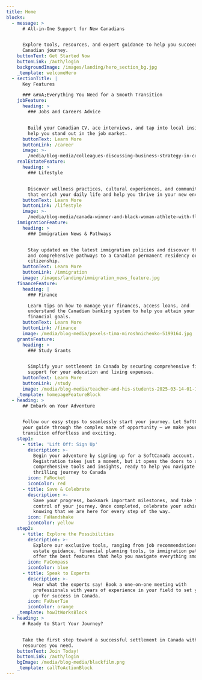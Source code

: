 ```yaml
---
title: Home
blocks:
  - message: >
      # All-in-One Support for New Canadians


      Explore tools, resources, and expert guidance to help you succeed in your
      Canadian journey.
    buttonText: Get Started Now
    buttonLink: /auth/login
    backgroundImage: /images/landing/hero_section_bg.jpg
    _template: welcomeHero
  - sectionTitle: |
      Key Features

      ### &#xA;Everything You Need for a Smooth Transition
    jobFeature:
      heading: >
        ### Jobs and Careers Advice


        Build your Canadian CV, ace interviews, and tap into local insights that
        help you stand out in the job market.
      buttonText: Learn More
      buttonLink: /career
      image: >-
        /media/blog-media/colleagues-discussing-business-strategy-in-coworki-2025-02-12-04-27-27-utc.jpg
    realEstateFeature:
      heading: >
        ### Lifestyle


        Discover wellness practices, cultural experiences, and community events
        that enrich your daily life and help you thrive in your new environment.
      buttonText: Learn More
      buttonLink: /lifestyle
      image: >-
        /media/blog-media/canada-winner-and-black-woman-athlete-with-flag-f-2025-04-06-02-27-07-utc.jpg
    immigrationFeature:
      heading: >
        ### Immigration News & Pathways


        Stay updated on the latest immigration policies and discover the best
        and comprehensive pathways to a Canadian permanent residency or
        citizenship.
      buttonText: Learn More
      buttonLink: /immigration
      image: /images/landing/immigration_news_feature.jpg
    financeFeature:
      heading: |
        ### Finance

        Learn tips on how to manage your finances, access loans, and
        understand the Canadian banking system to help you attain your
        financial goals.
      buttonText: Learn More
      buttonLink: /finance
      image: /media/blog-media/pexels-tima-miroshnichenko-5199164.jpg
    grantsFeature:
      heading: >
        ### Study Grants


        Simplify your settlement in Canada by securing comprehensive financial
        support for your education and living expenses.
      buttonText: Learn More
      buttonLink: /study
      image: /media/blog-media/teacher-and-his-students-2025-03-14-01-17-36-utc.jpg
    _template: homepageFeatureBlock
  - heading: >
      ## Embark on Your Adventure


      Follow our easy steps to seamlessly start your journey. Let SoftCanada be
      your guide through the complex maze of opportunity — we make your
      transition effortless and exciting.
    step1:
      - title: 'Lift Off: Sign Up'
        description: >-
          Begin your adventure by signing up for a SoftCanada account.
          Registration takes just a moment, but it opens the doors to all of our
          comprehensive tools and insights, ready to help you navigate this
          thrilling journey to Canada
        icon: FaRocket
        iconColor: red
      - title: Save & Celebrate
        description: >-
          Save your progress, bookmark important milestones, and take full
          control of your journey. Once completed, celebrate your achievements
          knowing that we are here for every step of the way.
        icon: FaHandshake
        iconColor: yellow
    step2:
      - title: Explore the Possibilities
        description: >-
          Explore our exclusive tools, ranging from job recommendations, real
          estate guidance, financial planning tools, to immigration pathways. We
          offer the best features that help you navigate everything smoothly.
        icon: FaCompass
        iconColor: blue
      - title: Speak to Experts
        description: >-
          Hear what the experts say! Book a one-on-one meeting with
          professionals with years of experience in your field to set yourself
          up for success in Canada.
        icon: FaUserTie
        iconColor: orange
    _template: howItWorksBlock
  - heading: >
      # Ready to Start Your Journey?


      Take the first step toward a successful settlement in Canada with all the
      resources you need.
    buttonText: Join Today!
    buttonLink: /auth/login
    bgImage: /media/blog-media/blackfilm.png
    _template: callToActionBlock
---
```


